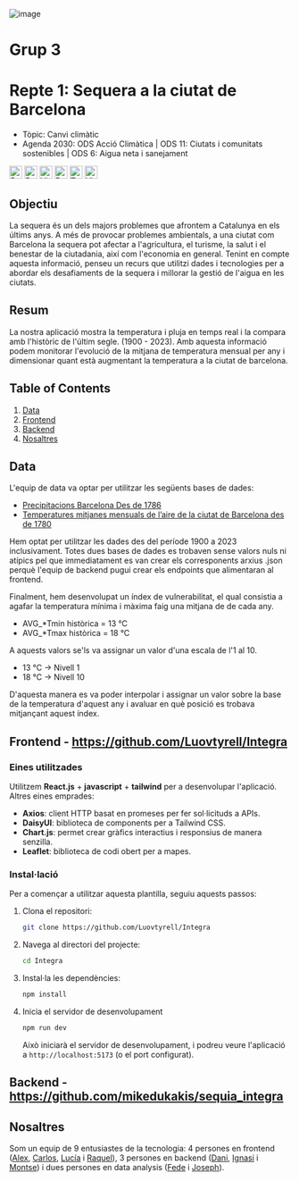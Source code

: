 ![image](https://github.com/user-attachments/assets/85a4261b-e310-458d-85b5-beef3db1bfaf)

# Grup 3

# Repte 1: Sequera a la ciutat de Barcelona
- Tòpic: Canvi climàtic
- Agenda 2030: ODS Acció Climàtica | ODS 11: Ciutats i comunitats sostenibles | ODS 6: Aigua neta i sanejament

<img src="https://img.shields.io/badge/React-61DAFB?logo=react&logoColor=000&style=flat" alt="React Badge" style="height: 23px;"> <img src="https://img.shields.io/badge/PropTypes-lightblue?style=flat&logo=React&logoColor=black" alt="PropTypes Badge" style="height: 23px;"> <img src="https://img.shields.io/badge/Vite-646CFF?logo=vite&logoColor=fff&style=flat" alt="Vite Badge" style="height: 23px;"> <img src="https://img.shields.io/badge/React%20Router-CA4245?logo=reactrouter&logoColor=fff&style=flat" alt="React Router Badge" style="height: 23px;"> <img src="https://img.shields.io/badge/Tailwind%20CSS-06B6D4?logo=tailwindcss&logoColor=fff&style=flat" alt="Tailwind CSS Badge" style="height: 23px;"> <img src="https://github.com/user-attachments/assets/7e0fc0e6-f118-4f2d-9aba-e330ba6220e8" alt="Vite Badge" style="height: 23px;">




## Objectiu

La sequera és un dels majors problemes que afrontem a Catalunya en els últims anys. A més de provocar problemes ambientals, a una ciutat com Barcelona la sequera pot afectar a l'agricultura, el turisme, la salut i el benestar de la ciutadania, així com l'economia en general.
Tenint en compte aquesta informació, penseu un recurs que utilitzi dades i tecnologies per a abordar els desafiaments de la sequera i millorar la gestió de l'aigua en les ciutats.

## Resum

La nostra aplicació mostra la temperatura i pluja en temps real i la compara amb l'històric de l'últim segle. (1900 - 2023). Amb aquesta informació podem monitorar l'evolució de la mitjana de temperatura mensual per any i dimensionar quant està augmentant la temperatura a la ciutat de barcelona.

## Table of Contents

1. [Data](#Data)
2. [Frontend](#Frontend)
3. [Backend](#Backend)
4. [Nosaltres](#Nosaltres)

## Data

L'equip de data va optar per utilitzar les següents bases de dades:
- [Precipitacions Barcelona Des de 1786](https://opendata-ajuntament.barcelona.cat/data/ca/dataset/precipitacio-hist-bcn/resource/6f1fb778-0767-478b-b332-c64a833d26d2)
- [Temperatures mitjanes mensuals de l’aire de la ciutat de Barcelona des de 1780](https://opendata-ajuntament.barcelona.cat/data/ca/dataset/temperatures-hist-bcn)

Hem optat per utilitzar les dades des del període 1900 a 2023 inclusivament.
Totes dues bases de dades es trobaven sense valors nuls ni atípics pel que immediatament es van crear els corresponents arxius .json perquè l'equip de backend pugui crear els endpoints que alimentaran al frontend.

Finalment, hem desenvolupat un índex de vulnerabilitat, el qual consistia a agafar la temperatura mínima i màxima faig una mitjana de de cada any.

* AVG_*Tmin històrica = 13 °C
* AVG_*Tmax històrica = 18 °C
  
A aquests valors se'ls va assignar un valor d'una escala de l'1 al 10.

* 13 °C -> Nivell 1
* 18 °C -> Nivell 10
  
D'aquesta manera es va poder interpolar i assignar un valor sobre la base de la temperatura d'aquest any i avaluar en què posició es trobava mitjançant aquest índex.

## Frontend - https://github.com/Luovtyrell/Integra

### Eines utilitzades

Utilitzem **React.js** + **javascript** + **tailwind** per a desenvolupar l'aplicació.  
Altres eines emprades:
- **Axios**: client HTTP basat en promeses per fer sol·licituds a APIs. 
- **DaisyUI**: biblioteca de components per a Tailwind CSS. 
- **Chart.js**: permet crear gràfics interactius i responsius de manera senzilla.
- **Leaflet**: biblioteca de codi obert per a mapes.

### Instal·lació

Per a començar a utilitzar aquesta plantilla, seguiu aquests passos:

1. Clona el repositori:

   ```bash
   git clone https://github.com/Luovtyrell/Integra
   ```

2. Navega al directori del projecte:

   ```bash
   cd Integra
   ```

3. Instal·la les dependències:

   ```bash
   npm install
   ```

4. Inicia el servidor de desenvolupament

   ```bash
   npm run dev
   ```

    Això iniciarà el servidor de desenvolupament, i podreu veure l'aplicació a `http://localhost:5173` (o el port configurat).

## Backend - https://github.com/mikedukakis/sequia_integra

## Nosaltres
Som un equip de 9 entusiastes de la tecnologia: 4 persones en frontend ([Alex](https://github.com/alexbessedonato), [Carlos](https://github.com/davila795), [Lucía](https://github.com/luovtyrell) i [Raquel](https://github.com/gatchan1)), 3 persones en backend ([Dani](https://github.com/danidiazd), [Ignasi](https://github.com/mikedukakis) i [Montse](https://github.com/m-maso)) i dues persones en data analysis ([Fede](https://github.com/fhlabate) i [Joseph](https://github.com/joetaco06)).
